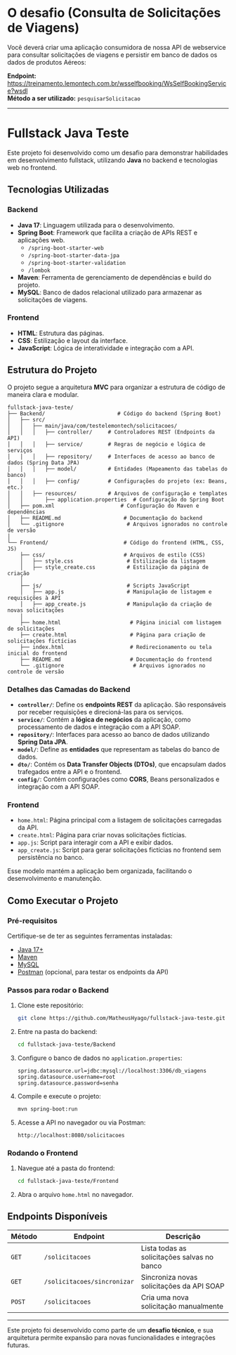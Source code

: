 # O desafio (Consulta de Solicitações de Viagens)

Você deverá criar uma aplicação consumidora de nossa API de webservice para consultar solicitações de viagens e persistir em banco de dados os dados de produtos Aéreos:

**Endpoint:** https://treinamento.lemontech.com.br/wsselfbooking/WsSelfBookingService?wsdl  
**Método a ser utilizado:** `pesquisarSolicitacao`

---

# Fullstack Java Teste

Este projeto foi desenvolvido como um desafio para demonstrar habilidades em desenvolvimento fullstack, utilizando **Java** no backend e tecnologias web no frontend.

## Tecnologias Utilizadas

### Backend
- **Java 17**: Linguagem utilizada para o desenvolvimento.
- **Spring Boot**: Framework que facilita a criação de APIs REST e aplicações web.
  - `/spring-boot-starter-web`
  - `/spring-boot-starter-data-jpa`
  - `/spring-boot-starter-validation`
  - `/lombok`
- **Maven**: Ferramenta de gerenciamento de dependências e build do projeto.
- **MySQL**: Banco de dados relacional utilizado para armazenar as solicitações de viagens.

### Frontend
- **HTML**: Estrutura das páginas.
- **CSS**: Estilização e layout da interface.
- **JavaScript**: Lógica de interatividade e integração com a API.

## Estrutura do Projeto

O projeto segue a arquitetura **MVC** para organizar a estrutura de código de maneira clara e modular.

```
fullstack-java-teste/
├── Backend/                       # Código do backend (Spring Boot)
│   ├── src/
│   │   ├── main/java/com/testelemontech/solicitacoes/
│   │   │   ├── controller/     # Controladores REST (Endpoints da API)
│   │   │   ├── service/        # Regras de negócio e lógica de serviços
│   │   │   ├── repository/     # Interfaces de acesso ao banco de dados (Spring Data JPA)
│   │   │   ├── model/          # Entidades (Mapeamento das tabelas do banco)
│   │   │   ├── config/         # Configurações do projeto (ex: Beans, etc.)
│   │   ├── resources/          # Arquivos de configuração e templates
│   │       ├── application.properties  # Configuração do Spring Boot
│   ├── pom.xml                     # Configuração do Maven e dependências
│   ├── README.md                    # Documentação do backend
│   └── .gitignore                    # Arquivos ignorados no controle de versão
│
└── Frontend/                        # Código do frontend (HTML, CSS, JS)
    ├── css/                         # Arquivos de estilo (CSS)
    │   ├── style.css                 # Estilização da listagem
    │   ├── style_create.css          # Estilização da página de criação
    │
    ├── js/                           # Scripts JavaScript
    │   ├── app.js                    # Manipulação de listagem e requisições à API
    │   ├── app_create.js             # Manipulação da criação de novas solicitações
    │
    ├── home.html                      # Página inicial com listagem de solicitações
    ├── create.html                    # Página para criação de solicitações fictícias
    ├── index.html                     # Redirecionamento ou tela inicial do frontend
    ├── README.md                      # Documentação do frontend
    └── .gitignore                      # Arquivos ignorados no controle de versão
```

### **Detalhes das Camadas do Backend**

- **`controller/`**: Define os **endpoints REST** da aplicação. São responsáveis por receber requisições e direcioná-las para os serviços.
- **`service/`**: Contém a **lógica de negócios** da aplicação, como processamento de dados e integração com a API SOAP.
- **`repository/`**: Interfaces para acesso ao banco de dados utilizando **Spring Data JPA**.
- **`model/`**: Define as **entidades** que representam as tabelas do banco de dados.
- **`dto/`**: Contém os **Data Transfer Objects (DTOs)**, que encapsulam dados trafegados entre a API e o frontend.
- **`config/`**: Contém configurações como **CORS**, Beans personalizados e integração com a API SOAP.

### **Frontend**
- `home.html`: Página principal com a listagem de solicitações carregadas da API.
- `create.html`: Página para criar novas solicitações fictícias.
- `app.js`: Script para interagir com a API e exibir dados.
- `app_create.js`: Script para gerar solicitações fictícias no frontend sem persistência no banco.

Esse modelo mantém a aplicação bem organizada, facilitando o desenvolvimento e manutenção.

## Como Executar o Projeto

### **Pré-requisitos**
Certifique-se de ter as seguintes ferramentas instaladas:
- [Java 17+](https://www.oracle.com/java/technologies/javase/jdk17-archive-downloads.html)
- [Maven](https://maven.apache.org/)
- [MySQL](https://dev.mysql.com/downloads/installer/)
- [Postman](https://www.postman.com/) (opcional, para testar os endpoints da API)

### **Passos para rodar o Backend**
1. Clone este repositório:
   ```sh
   git clone https://github.com/MatheusHyago/fullstack-java-teste.git
   ```
2. Entre na pasta do backend:
   ```sh
   cd fullstack-java-teste/Backend
   ```
3. Configure o banco de dados no `application.properties`:
   ```properties
   spring.datasource.url=jdbc:mysql://localhost:3306/db_viagens
   spring.datasource.username=root
   spring.datasource.password=senha
   ```
4. Compile e execute o projeto:
   ```sh
   mvn spring-boot:run
   ```
5. Acesse a API no navegador ou via Postman:
   ```
   http://localhost:8080/solicitacoes
   ```

### **Rodando o Frontend**
1. Navegue até a pasta do frontend:
   ```sh
   cd fullstack-java-teste/Frontend
   ```
2. Abra o arquivo `home.html` no navegador.

## Endpoints Disponíveis

| Método | Endpoint              | Descrição |
|--------|-----------------------|-----------|
| `GET`  | `/solicitacoes`       | Lista todas as solicitações salvas no banco |
| `GET`  | `/solicitacoes/sincronizar` | Sincroniza novas solicitações da API SOAP |
| `POST` | `/solicitacoes`       | Cria uma nova solicitação manualmente |

---

Este projeto foi desenvolvido como parte de um **desafio técnico**, e sua arquitetura permite expansão para novas funcionalidades e integrações futuras.
